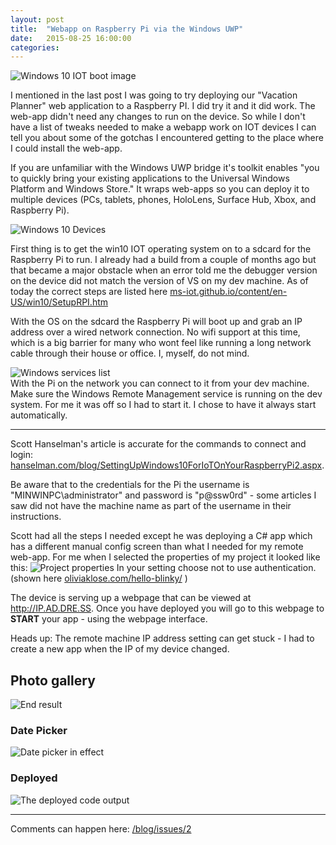 ```yaml
---
layout: post
title:  "Webapp on Raspberry Pi via the Windows UWP"
date:   2015-08-25 16:00:00
categories:
---
```


![Windows 10 IOT boot image](http://getsetbro.com/images/onraspiviawinuwp/win10iot.png)

I mentioned in the last post I was going to try deploying our "Vacation Planner" web application to a Raspberry PI. I did try it and it did work. The web-app didn't need any changes to run on the device. So while I don't have a list of tweaks needed to make a webapp work on IOT devices I can tell you about some of the gotchas I encountered getting to the place where I could install the web-app.

If you are unfamiliar with the Windows UWP bridge it's toolkit enables "you to quickly bring your existing applications to the Universal Windows Platform and Windows Store." It wraps web-apps so you can deploy it to multiple devices (PCs, tablets, phones, HoloLens, Surface Hub, Xbox, and Raspberry Pi).

![Windows 10 Devices](http://getsetbro.com/images/onraspiviawinuwp/win10devices.png)

First thing is to get the win10 IOT operating system on to a sdcard for the Raspberry Pi to run. I already had a build from a couple of months ago but that became a major obstacle when an error told me the debugger version on the device did not match the version of VS on my dev machine. As of today the correct steps are listed here [ms-iot.github.io/content/en-US/win10/SetupRPI.htm](http://ms-iot.github.io/content/en-US/win10/SetupRPI.htm)

With the OS on the sdcard the Raspberry Pi will boot up and grab an IP address over a wired network connection. No wifi support at this time, which is a big barrier for many who wont feel like running a long network cable through their house or office. I, myself, do not mind.

<aside class="thumbnail pullright">
  <img src="http://getsetbro.com/images/onraspiviawinuwp/winservices.png" alt="Windows services list">
</aside>
With the Pi on the network you can connect to it from your dev machine. Make sure the Windows Remote Management service is running on the dev system. For me it was off so I had to start it. I chose to have it always start automatically.

---

Scott Hanselman's article is accurate for the commands to connect and login: [hanselman.com/blog/SettingUpWindows10ForIoTOnYourRaspberryPi2.aspx](http://www.hanselman.com/blog/SettingUpWindows10ForIoTOnYourRaspberryPi2.aspx).

Be aware that to the credentials for the Pi the username is "MINWINPC\administrator" and password is "p@ssw0rd" - some articles I saw did not have the machine name as part of the username in their instructions.

Scott had all the steps I needed except he was deploying a C# app which has a different manual config screen than what I needed for my remote web-app. For me when I selected the properties of my project it looked like this:
![Project properties](http://getsetbro.com/images/onraspiviawinuwp/projectproperties.png)
In your setting choose not to use authentication. (shown here [oliviaklose.com/hello-blinky/](http://oliviaklose.com/hello-blinky/) )

The device is serving up a webpage that can be viewed at http://IP.AD.DRE.SS. Once you have deployed you will go to this webpage to **START** your app - using the webpage interface.

Heads up: The remote machine IP address setting can get stuck - I had to create a new app when the IP of my device changed.

## Photo gallery
![End result](http://getsetbro.com/images/onraspiviawinuwp/kiosk.png)

### Date Picker
![Date picker in effect](http://getsetbro.com/images/onraspiviawinuwp/datepicker.png)

### Deployed
![The deployed code output](http://getsetbro.com/images/onraspiviawinuwp/deployed.png)

---

Comments can happen here: [/blog/issues/2](https://github.com/getsetbro/blog/issues/2)
